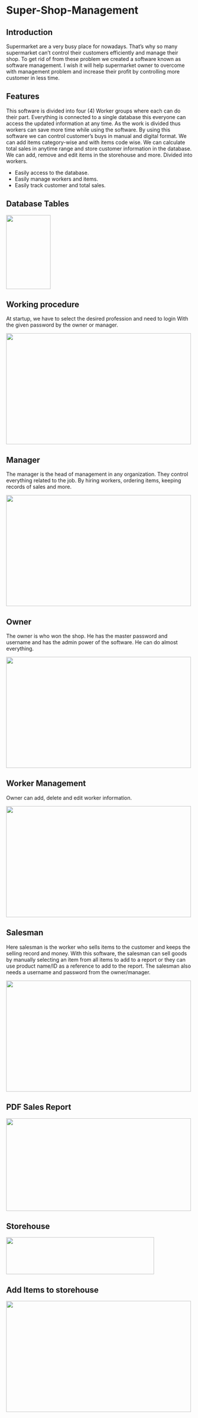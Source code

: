 # Super-Shop-Management
## Introduction   
Supermarket are a very busy place for nowadays. That’s why so
many supermarket can’t control their customers efficiently and manage
their shop. To get rid of from these problem we created a software
known as software management. I wish it will help supermarket
owner to overcome with management problem and increase their
profit by controlling more customer in less time.

## Features
This software is divided into four (4) Worker groups where each
can do their part. Everything is connected to a single database 
this everyone can access the updated information at any time. As the
work is divided thus workers can save more time while using the
software. By using this software we can control customer’s buys in
manual and digital format. We can add items category-wise and with
items code wise. We can calculate total sales in anytime range
and store customer information in the database. We can add, remove and edit items in the storehouse and more.
 Divided into workers.   
* Easily access to the database.
* Easily manage workers and items.
* Easily track customer and total sales.

## Database Tables

<img src="src/shopmanagement/Image/tables_name.JPG" width="120" height="200">   

## Working procedure
At startup, we have to select the desired profession and need to login With the given password by the owner or manager.

<img src="src/shopmanagement/Image/options.JPG" width="500" height="300">

## Manager
The manager is the head of management in any organization. They control everything related to the job. By hiring workers, ordering items, keeping records of sales and more.

<img src="src/shopmanagement/Image/Manager.JPG" width="500" height="300">   

## Owner
The owner is who won the shop. He has the master password and
username and has the admin power of the software. He can do almost everything.

<img src="src/shopmanagement/Image/owner.JPG" width="500" height="300"> 

## Worker Management

Owner can add, delete and edit worker information.

<img src="src/shopmanagement/Image/worker.png" width="500" height="300"> 

## Salesman
Here salesman is the worker who sells items to the customer and keeps the selling record and money. With this software, the salesman can sell goods by manually selecting an item from all items to add to a report or they can
use product name/ID as a reference to add to the report.
The salesman also needs a username and password from the owner/manager.

<img src="src/shopmanagement/Image/Sellitem.png" width="500" height="300">   

## PDF Sales Report

<img src="src/shopmanagement/Image/PDF_report.jpg" width="500" height="250">   

## Storehouse

<img src="src/shopmanagement/Image/Storehouse.JPG" width="400" height="100"> 

## Add Items to storehouse

<img src="src/shopmanagement/Image/Add_Items.png" width="500" height="300"> 



